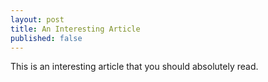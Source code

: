 ```yaml
---
layout: post
title: An Interesting Article
published: false
---
```


This is an interesting article that you should absolutely read.
